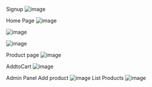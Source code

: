 
Signup
![image](https://github.com/user-attachments/assets/d77c29cd-24a9-4448-8ff0-3c48844eb3de)

Home Page
![image](https://github.com/user-attachments/assets/ae8b8c23-ea7d-4a72-9147-5d45a888a880)

![image](https://github.com/user-attachments/assets/c4a6bbbf-989d-4674-a7ea-ac3b49738726)

![image](https://github.com/user-attachments/assets/5b81e52b-bcec-493e-968c-4cefae8bb581)

Product page
![image](https://github.com/user-attachments/assets/6de56d34-7b40-4afb-8fbb-7c81191f65ac)

AddtoCart
![image](https://github.com/user-attachments/assets/c8fee489-faed-457f-8125-4e915313a65d)

Admin Panel
Add product
![image](https://github.com/user-attachments/assets/3e355f20-1a65-485e-ab76-799c7dad898b)
List Products
![image](https://github.com/user-attachments/assets/23efc528-5a3e-43b2-8dcb-e83d26623d59)

